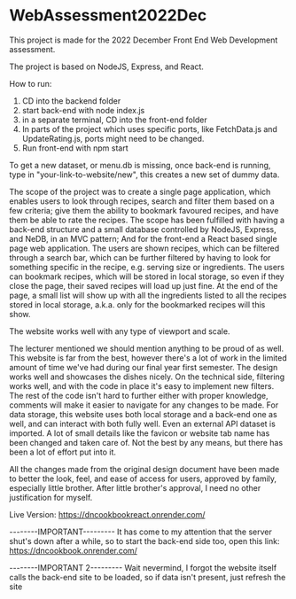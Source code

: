 # WebAssessment2022Dec

This project is made for the 2022 December Front End Web Development assessment. 

The project is based on NodeJS, Express, and React. 

How to run: 
1. CD into the backend folder
2. start back-end with node index.js
3. in a separate terminal, CD into the front-end folder
4. In parts of the project which uses specific ports, like FetchData.js and UpdateRating.js, ports might need to be changed.
5. Run front-end with npm start

To get a new dataset, or menu.db is missing, once back-end is running, type in "your-link-to-website/new", this creates a new set of dummy data. 

The scope of the project was to create a single page application, which enables users to look through recipes, search and filter them based on a few criteria;
give them the ability to bookmark favoured recipes, and have them be able to rate the recipes. 
The scope has been fulfilled with having a back-end structure and a small database controlled by NodeJS, Express, and NeDB, in an MVC pattern;
And for the front-end a React based single page web application. The users are shown recipes, which can be filtered through a search bar, which can
be further filtered by having to look for something specific in the recipe, e.g. serving size or ingredients. The users can bookmark recipes, which will be stored
in local storage, so even if they close the page, their saved recipes will load up just fine. At the end of the page, a small list will show up with all the
ingredients listed to all the recipes stored in local storage, a.k.a. only for the bookmarked recipes will this show. 

The website works well with any type of viewport and scale. 

The lecturer mentioned we should mention anything to be proud of as well. This website is far from the best, however there's a lot of work in the limited amount
of time we've had during our final year first semester. The design works well and showcases the dishes nicely. On the technical side, filtering works well,
and with the code in place it's easy to implement new filters. The rest of the code isn't hard to further either with proper knowledge, comments will make it
easier to navigate for any changes to be made. 
For data storage, this website uses both local storage and a back-end one as well, and can interact with both fully well. Even an external API dataset is imported.
A lot of small details like the favicon or website tab name has been changed and taken care of. 
Not the best by any means, but there has been a lot of effort put into it. 

All the changes made from the original design document have been made to better the look, feel, and ease of access for users, approved by family, especially little brother. After little brother's approval, I need no other justification for myself. 


Live Version: https://dncookbookreact.onrender.com/

--------IMPORTANT--------- It has come to my attention that the server shut's down after a while, so to start the back-end side too, open this link: 
https://dncookbook.onrender.com/
 
--------IMPORTANT 2--------- Wait nevermind, I forgot the website itself calls the back-end site to be loaded, so if data isn't present, just refresh the site

